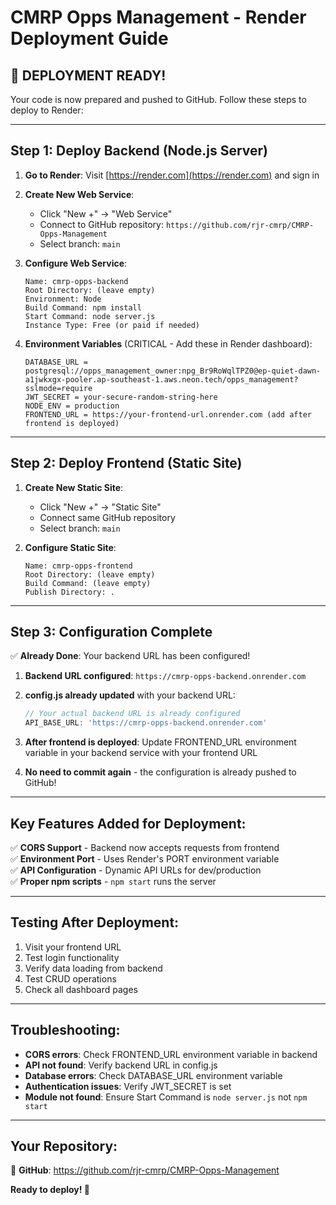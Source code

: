 # CMRP Opps Management - Render Deployment Guide

## 🚀 **DEPLOYMENT READY!** 

Your code is now prepared and pushed to GitHub. Follow these steps to deploy to Render:

---

## **Step 1: Deploy Backend (Node.js Server)**

1. **Go to Render**: Visit [https://render.com](https://render.com) and sign in
2. **Create New Web Service**:
   - Click "New +" → "Web Service"
   - Connect to GitHub repository: `https://github.com/rjr-cmrp/CMRP-Opps-Management`
   - Select branch: `main`

3. **Configure Web Service**:
   ```
   Name: cmrp-opps-backend
   Root Directory: (leave empty)
   Environment: Node
   Build Command: npm install
   Start Command: node server.js
   Instance Type: Free (or paid if needed)
   ```

4. **Environment Variables** (CRITICAL - Add these in Render dashboard):
   ```
   DATABASE_URL = postgresql://opps_management_owner:npg_Br9RoWqlTPZ0@ep-quiet-dawn-a1jwkxgx-pooler.ap-southeast-1.aws.neon.tech/opps_management?sslmode=require
   JWT_SECRET = your-secure-random-string-here
   NODE_ENV = production
   FRONTEND_URL = https://your-frontend-url.onrender.com (add after frontend is deployed)
   ```

---

## **Step 2: Deploy Frontend (Static Site)**

1. **Create New Static Site**:
   - Click "New +" → "Static Site"
   - Connect same GitHub repository
   - Select branch: `main`

2. **Configure Static Site**:
   ```
   Name: cmrp-opps-frontend
   Root Directory: (leave empty)
   Build Command: (leave empty)
   Publish Directory: .
   ```

---

## **Step 3: Configuration Complete**

✅ **Already Done**: Your backend URL has been configured!

1. **Backend URL configured**: `https://cmrp-opps-backend.onrender.com`

2. **config.js already updated** with your backend URL:
   ```javascript
   // Your actual backend URL is already configured
   API_BASE_URL: 'https://cmrp-opps-backend.onrender.com'
   ```

3. **After frontend is deployed**: Update FRONTEND_URL environment variable in your backend service with your frontend URL

4. **No need to commit again** - the configuration is already pushed to GitHub!

---

## **Key Features Added for Deployment:**

✅ **CORS Support** - Backend now accepts requests from frontend  
✅ **Environment Port** - Uses Render's PORT environment variable  
✅ **API Configuration** - Dynamic API URLs for dev/production  
✅ **Proper npm scripts** - `npm start` runs the server  

---

## **Testing After Deployment:**

1. Visit your frontend URL
2. Test login functionality
3. Verify data loading from backend
4. Test CRUD operations
5. Check all dashboard pages

---

## **Troubleshooting:**

- **CORS errors**: Check FRONTEND_URL environment variable in backend
- **API not found**: Verify backend URL in config.js
- **Database errors**: Check DATABASE_URL environment variable
- **Authentication issues**: Verify JWT_SECRET is set
- **Module not found**: Ensure Start Command is `node server.js` not `npm start`

---

## **Your Repository:**
🔗 **GitHub**: https://github.com/rjr-cmrp/CMRP-Opps-Management

**Ready to deploy! 🎉**
